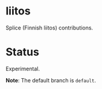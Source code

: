 # liitos

Splice (Finnish liitos) contributions.

# Status

Experimental.

**Note**: The default branch is `default`. 
